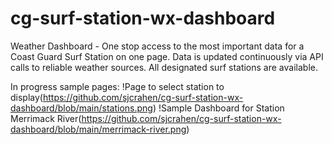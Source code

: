 # cg-surf-station-wx-dashboard
Weather Dashboard - One stop access to the most important data for a Coast Guard Surf Station on one page. Data is updated continuously via API calls to reliable weather sources. All designated surf stations are available.

In progress sample pages:
!Page to select station to display(https://github.com/sjcrahen/cg-surf-station-wx-dashboard/blob/main/stations.png)
!Sample Dashboard for Station Merrimack River(https://github.com/sjcrahen/cg-surf-station-wx-dashboard/blob/main/merrimack-river.png)
